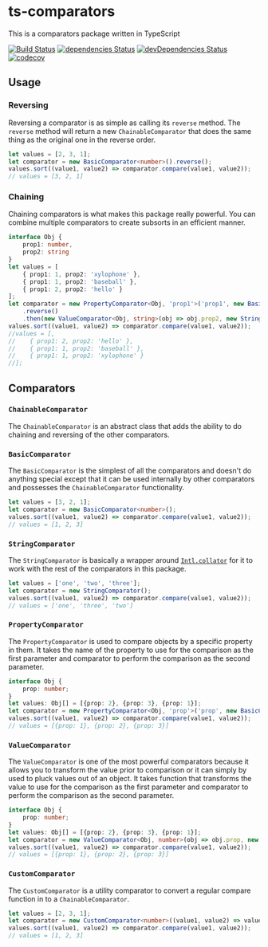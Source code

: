 # ts-comparators
This is a comparators package written in TypeScript

[![Build Status](https://travis-ci.org/justindoherty/ts-comparators.svg?branch=master)](https://travis-ci.org/justindoherty/ts-comparators)
[![dependencies Status](https://david-dm.org/justindoherty/ts-comparators/status.svg)](https://david-dm.org/justindoherty/ts-comparators)
[![devDependencies Status](https://david-dm.org/justindoherty/ts-comparators/dev-status.svg)](https://david-dm.org/justindoherty/ts-comparators?type=dev)
[![codecov](https://codecov.io/gh/justindoherty/ts-comparators/branch/master/graph/badge.svg)](https://codecov.io/gh/justindoherty/ts-comparators)

## Usage
### Reversing
Reversing a comparator is as simple as calling its `reverse` method. The `reverse` method will return a new `ChainableComparator` that does the same thing as the original one in the reverse order.

```typescript
let values = [2, 3, 1];
let comparator = new BasicComparator<number>().reverse();
values.sort((value1, value2) => comparator.compare(value1, value2));
// values = [3, 2, 1]
```

### Chaining
Chaining comparators is what makes this package really powerful. You can combine multiple comparators to create subsorts in an efficient manner.

```typescript
interface Obj {
    prop1: number,
    prop2: string
}
let values = [
    { prop1: 1, prop2: 'xylophone' },
    { prop1: 1, prop2: 'baseball' },
    { prop1: 2, prop2: 'hello' }
];
let comparator = new PropertyComparator<Obj, 'prop1'>('prop1', new BasicComparator<number>())
    .reverse()
    .then(new ValueComparator<Obj, string>(obj => obj.prop2, new StringComparator()));
values.sort((value1, value2) => comparator.compare(value1, value2));
//values = [,
//    { prop1: 2, prop2: 'hello' },
//    { prop1: 1, prop2: 'baseball' },
//    { prop1: 1, prop2: 'xylophone' }
//];
```

## Comparators
### `ChainableComparator`
The `ChainableComparator` is an abstract class that adds the ability to do chaining and reversing of the other comparators.

### `BasicComparator`
The `BasicComparator` is the simplest of all the comparators and doesn't do anything special except that it can be used internally by other comparators and possesses the `ChainableComparator` functionality.

```typescript
let values = [3, 2, 1];
let comparator = new BasicComparator<number>();
values.sort((value1, value2) => comparator.compare(value1, value2));
// values = [1, 2, 3]
```

### `StringComparator`
The `StringComparator` is basically a wrapper around [`Intl.collator`](https://developer.mozilla.org/en-US/docs/Web/JavaScript/Reference/Global_Objects/Collator) for it to work with the rest of the comparators in this package.

```typescript
let values = ['one', 'two', 'three'];
let comparator = new StringComparator();
values.sort((value1, value2) => comparator.compare(value1, value2));
// values = ['one', 'three', 'two']
```

### `PropertyComparator`
The `PropertyComparator` is used to compare objects by a specific property in them. It takes the name of the property to use for the comparison as the first parameter and comparator to perform the comparison as the second parameter.

```typescript
interface Obj {
    prop: number;
}
let values: Obj[] = [{prop: 2}, {prop: 3}, {prop: 1}];
let comparator = new PropertyComparator<Obj, 'prop'>('prop', new BasicComparator<number>());
values.sort((value1, value2) => comparator.compare(value1, value2));
// values = [{prop: 1}, {prop: 2}, {prop: 3}]
```

### `ValueComparator`
The `ValueComparator` is one of the most powerful comparators because it allows you to transform the value prior to comparison or it can simply by used to pluck values out of an object. It takes function that transforms the value to use for the comparison as the first parameter and comparator to perform the comparison as the second parameter.

```typescript
interface Obj {
    prop: number;
}
let values: Obj[] = [{prop: 2}, {prop: 3}, {prop: 1}];
let comparator = new ValueComparator<Obj, number>(obj => obj.prop, new BasicComparator<number>());
values.sort((value1, value2) => comparator.compare(value1, value2));
// values = [{prop: 1}, {prop: 2}, {prop: 3}]
```

### `CustomComparator`
The `CustomComparator` is a utility comparator to convert a regular compare function in to a `ChainableComparator`.

```typescript
let values = [2, 3, 1];
let comparator = new CustomComparator<number>((value1, value2) => value1 - value2);
values.sort((value1, value2) => comparator.compare(value1, value2));
// values = [1, 2, 3]
```
